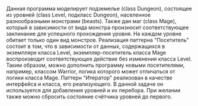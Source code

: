 Данная программа моделирует подземелье (class Dungeon), состоящее из уровней (class Level, подкласс Dungeon), населенное разнообразными монстрами (beasts). Также дан маг (class Mage), который в зависимости от вида монстра произносит соответствующее заклинание для успешного прохождения уровня. На каждом уровне обитает только один вид монстров. Реализация паттерна "Посетитель" состоит в том, что в зависимости от данных, содержащихся в экземпляре класса Level, экземпляр-посетитель класса Mage воспроизводит соответствующее действие без изменения класса Level. Таким образом, можно дополнить программу новыми посетителями, например, классом Warrior, логика которого может отличаться от логики класса Mage.
Паттерн "Итератор" реализован в качестве интерфейса и класса, его реализующего. В данной задаче он используется для добавления уровней и их перебора. При желании также можно сбросить состояние счётчика уровней до первого.
